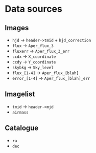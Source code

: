 # Data sources

## Images

* `hjd` -> `header->tmid` + `hjd_correction`
* `flux` -> `Aper_flux_3`
* `fluxerr` -> `Aper_flux_3_err`
* `ccdx` -> `X_coordinate`
* `ccdy` -> `Y_coordinate`
* `skybkg` -> `Sky_level`
* `flux_[1-4]` -> `Aper_flux_[blah]`
* `error_[1-4]` -> `Aper_flux_[blah]_err`

## Imagelist

* `tmid` -> `header->mjd`
* `airmass`


## Catalogue

* `ra`
* `dec`
